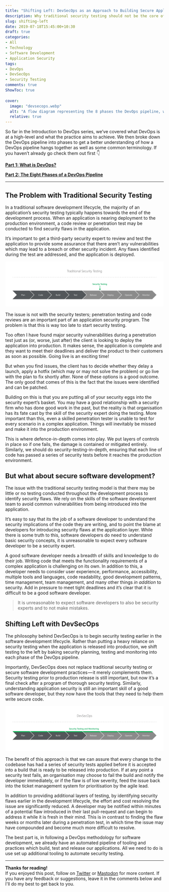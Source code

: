 ```yaml
---
title: "Shifting Left: DevSecOps as an Approach to Building Secure Applications"
description: Why traditional security testing should not be the core of your application security program.
slug: shifting-left
date: 2019-07-18T15:45:00+10:30
draft: true
categories:
- All
- Technology
- Software Development
- Application Security
tags:
- DevOps
- DevSecOps
- Security Testing
comments: true
ShowToc: true

cover:
  image: "devsecops.webp"
  alt: "A flow diagram representing the 8 phases the DevOps pipeline, with security baked into each phase."
  relative: true
---
```


So far in the Introduction to DevOps series, we’ve covered what DevOps is at a high-level and what the practice aims to achieve. We then broke down the DevOps pipeline into phases to get a better understanding of how a DevOps pipeline hangs together as well as some common terminology. If you haven’t already go check them out first 👇

[**Part 1: What is DevOps?**](../what-is-devops)

[**Part 2: The Eight Phases of a DevOps Pipeline**](../eight-phases-devops-pipeline)

---

## The Problem with Traditional Security Testing

In a traditional software development lifecycle, the majority of an application’s security testing typically happens towards the end of the development process. When an application is nearing deployment to the production environment, a code review or penetration test may be conducted to find security flaws in the application.

It’s important to get a third-party security expert to review and test the application to provide some assurance that there aren’t any vulnerabilities which may lead to a breach or other security incident. Any flaws identified during the test are addressed, and the application is deployed.

![A flow diagram representing the 8 phases the DevOps pipeline, with security testing performed late in the SDLC.](traditional-security-testing.webp)

The issue is not with the security testers; penetration testing and code reviews are an important part of an application security program. The problem is that this is way too late to start security testing.

Too often I have found major security vulnerabilities during a penetration test just as (or, worse, just after) the client is looking to deploy the application into production. It makes sense, the application is complete and they want to meet their deadlines and deliver the product to their customers as soon as possible. Going live is an exciting time!

But when you find issues, the client has to decide whether they delay a launch, apply a hotfix (which may or may not solve the problem) or go live with the plan to fix shortly after. None of these options is a good outcome. The only good that comes of this is the fact that the issues were identified and can be patched.

Building on this is that you are putting all of your security eggs into the security expert’s basket. You may have a good relationship with a security firm who has done good work in the past, but the reality is that organisation has its fate cast by the skill of the security expert doing the testing. More important than this, even a skilled penetration tester is unable to test for every scenario in a complex application. Things will inevitably be missed and make it into the production environment.

This is where defence-in-depth comes into play. We put layers of controls in place so if one fails, the damage is contained or mitigated entirely. Similarly, we should do security-testing-in-depth, ensuring that each line of code has passed a series of security tests before it reaches the production environment.

## But what about secure software development?

The issue with the traditional security testing model is that there may be little or no testing conducted throughout the development process to identify security flaws. We rely on the skills of the software development team to avoid common vulnerabilities from being introduced into the application.

It’s easy to say that its the job of a software developer to understand the security implications of the code they are writing, and to point the blame at developers for introducing security flaws at the application layer. While there is some truth to this, software developers do need to understand basic security concepts, it is unreasonable to expect every software developer to be a security expert.

A good software developer needs a breadth of skills and knowledge to do their job. Writing code that meets the functionality requirements of a complex application is challenging on its own. In addition to this, a developer needs to consider user experience, performance, accessibility, multiple tools and languages, code readability, good development patterns, time management, team management, and many other things _in addition_ to security. Add in pressure to meet tight deadlines and it’s clear that it is difficult to be a good software developer.

> It is unreasonable to expect software developers to also be security experts and to not make mistakes.

## Shifting Left with DevSecOps

The philosophy behind DevSecOps is to begin security testing earlier in the software development lifecycle. Rather than putting a heavy reliance on security testing when the application is released into production, we shift testing to the left by baking security planning, testing and monitoring into each phase of the DevOps pipeline.

Importantly, DevSecOps does not replace traditional security testing or secure software development practices — it merely complements them. Security testing prior to production release is still important, but now it’s a final check after a program of thorough security testing. Similarly, understanding application security is still an important skill of a good software developer, but they now have the tools that they need to help them write secure code.

![A flow diagram representing the 8 phases the DevOps pipeline, with security baked into each phase.](devsecops.webp)

The benefit of this approach is that we can assure that every change to the codebase has had a series of security tests applied before it is accepted into a build that is ready to be released into production. If at any point a security test fails, an organisation may choose to fail the build and notify the developer immediately, or if the flaw is of low severity, feed the issue back into the ticket management system for prioritisation by the agile lead.

In addition to providing additional layers of testing, by identifying security flaws earlier in the development lifecycle, the effort and cost resolving the issue are significantly reduced. A developer may be notified within minutes of a potential flaw introduced in their last pull-request and can begin to address it while it is fresh in their mind. This is in contrast to finding the flaw weeks or months later during a penetration test, in which time the issue may have compounded and become much more difficult to resolve.

The best part is, in following a DevOps methodology for software development, we already have an automated pipeline of tooling and practices which build, test and release our applications. All we need to do is use set up additional tooling to automate security testing.

---

**Thanks for reading!**  
If you enjoyed this post, follow on [Twitter](https://www.twitter.com/@JakobTheDev) or [Mastodon](https://infosec.exchange/@JakobTheDev) for more content. If you have any feedback or suggestions, leave it in the comments below and I'll do my best to get back to you.

